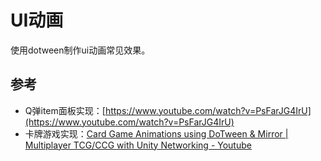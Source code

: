 # UI动画

使用dotween制作ui动画常见效果。


## 参考
- Q弹item面板实现：[https://www.youtube.com/watch?v=PsFarJG4IrU](https://www.youtube.com/watch?v=PsFarJG4IrU)
- 卡牌游戏实现：[Card Game Animations using DoTween & Mirror | Multiplayer TCG/CCG with Unity Networking - Youtube](https://www.youtube.com/watch?v=i0omT5dG6w4)
